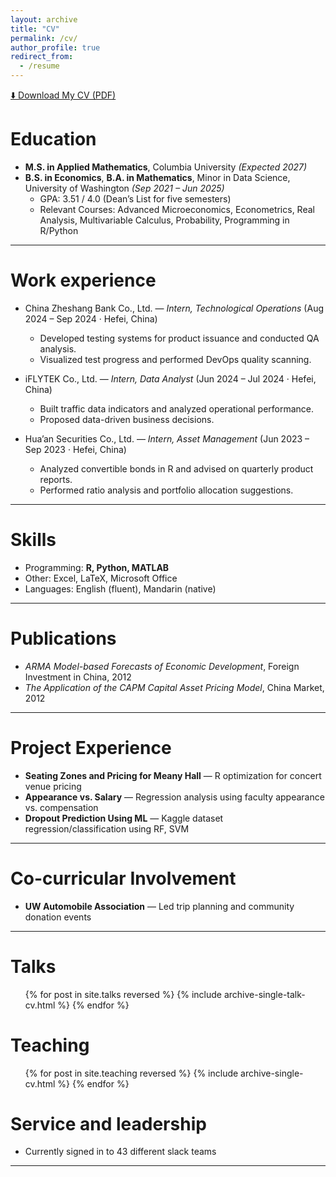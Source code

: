 ```yaml
---
layout: archive
title: "CV"
permalink: /cv/
author_profile: true
redirect_from:
  - /resume
---
```

[⬇️ Download My CV (PDF)](/files/Fang_Wei_Resume_Final.pdf)

Education
======
- **M.S. in Applied Mathematics**, Columbia University *(Expected 2027)*  
- **B.S. in Economics**, **B.A. in Mathematics**, Minor in Data Science, University of Washington *(Sep 2021 – Jun 2025)*  
  - GPA: 3.51 / 4.0 (Dean’s List for five semesters)  
  - Relevant Courses: Advanced Microeconomics, Econometrics, Real Analysis, Multivariable Calculus, Probability, Programming in R/Python
  
---

Work experience
======
* China Zheshang Bank Co., Ltd. — *Intern, Technological Operations* (Aug 2024 – Sep 2024 · Hefei, China)
  * Developed testing systems for product issuance and conducted QA analysis.  
  * Visualized test progress and performed DevOps quality scanning.

* iFLYTEK Co., Ltd. — *Intern, Data Analyst* (Jun 2024 – Jul 2024 · Hefei, China)
  * Built traffic data indicators and analyzed operational performance.  
  * Proposed data-driven business decisions.

* Hua’an Securities Co., Ltd. — *Intern, Asset Management* (Jun 2023 – Sep 2023 · Hefei, China)
  * Analyzed convertible bonds in R and advised on quarterly product reports.
  * Performed ratio analysis and portfolio allocation suggestions.

---


Skills
======
* Programming: **R, Python, MATLAB**  
* Other: Excel, LaTeX, Microsoft Office  
* Languages: English (fluent), Mandarin (native)
---


Publications
======
- *ARMA Model-based Forecasts of Economic Development*, Foreign Investment in China, 2012  
- *The Application of the CAPM Capital Asset Pricing Model*, China Market, 2012
---


Project Experience
======
- **Seating Zones and Pricing for Meany Hall** — R optimization for concert venue pricing  
- **Appearance vs. Salary** — Regression analysis using faculty appearance vs. compensation  
- **Dropout Prediction Using ML** — Kaggle dataset regression/classification using RF, SVM

---

Co-curricular Involvement
======
- **UW Automobile Association** — Led trip planning and community donation events

---

Talks
======
  <ul>{% for post in site.talks reversed %}
    {% include archive-single-talk-cv.html  %}
  {% endfor %}</ul>
  
Teaching
======
  <ul>{% for post in site.teaching reversed %}
    {% include archive-single-cv.html %}
  {% endfor %}</ul>
  
Service and leadership
======
* Currently signed in to 43 different slack teams
---
